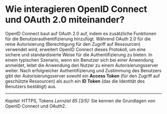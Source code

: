 # Wie interagieren OpenID Connect und OAuth 2.0 miteinander?

OpenID Connect baut auf OAuth 2.0 auf, indem es zusätzliche Funktionen für die Benutzerauthentifizierung hinzufügt. Während OAuth 2.0 für die reine Autorisierung (Berechtigung für den Zugriff auf Ressourcen) verwendet wird, erweitert OpenID Connect dieses Protokoll, um eine sichere und standardisierte Weise für die Authentifizierung zu bieten. In einem typischen Szenario, wenn ein Benutzer sich bei einer Anwendung anmeldet, leitet die Anwendung den Nutzer zu einem Autorisierungsserver weiter. Nach erfolgreicher Authentifizierung und Zustimmung des Benutzers gibt der Autorisierungsserver sowohl ein **Access Token** (für den Zugriff auf geschützte Ressourcen) als auch ein **ID Token** (das die Identität des Benutzers bestätigt) aus.

---

_Kapitel:_ HTTPS, Tokens
_Lernziel 85 \[3/5\]:_ Sie kennen die Grundlagen von OpenID Connect und OAuth2.
